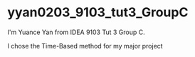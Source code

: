 # yyan0203_9103_tut3_GroupC

I'm Yuance Yan from IDEA 9103 Tut 3 Group C.

I chose the Time-Based method for my major project
